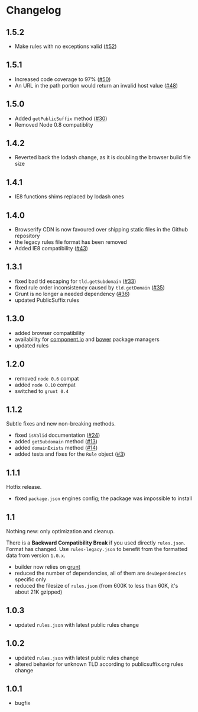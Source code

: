# Changelog

## 1.5.2

 * Make rules with no exceptions valid ([#52](https://github.com/oncletom/tld.js/pull/52))

## 1.5.1

 * Increased code coverage to 97% ([#50](https://github.com/oncletom/tld.js/pull/50))
 * An URL in the path portion would return an invalid host value ([#48](https://github.com/oncletom/tld.js/issues/48))

## 1.5.0

 * Added `getPublicSuffix` method ([#30](https://github.com/oncletom/tld.js/pull/30))
 * Removed Node 0.8 compatiblity

## 1.4.2

* Reverted back the lodash change, as it is doubling the browser build file size

## 1.4.1

* IE8 functions shims replaced by lodash ones

## 1.4.0

* Browserify CDN is now favoured over shipping static files in the Github repository
* the legacy rules file format has been removed
* Added IE8 compatibility ([#43](https://github.com/oncletom/tld.js/pull/43))

## 1.3.1

* fixed bad tld escaping for `tld.getSubdomain` ([#33](https://github.com/oncletom/tld.js/issue/33))
* fixed rule order inconsistency caused by `tld.getDomain` ([#35](https://github.com/oncletom/tld.js/issue/35))
* Grunt is no longer a needed dependency ([#36](https://github.com/oncletom/tld.js/issue/36))
* updated PublicSuffix rules

## 1.3.0

* added browser compatibility
* availability for [component.io](http://component.io/) and [bower](http://bower.io/) package managers
* updated rules

## 1.2.0

* removed `node 0.6` compat
* added `node 0.10` compat
* switched to `grunt 0.4`

## 1.1.2

Subtle fixes and new non-breaking methods.

* fixed `isValid` documentation ([#24](https://github.com/oncletom/tld.js/issue/24))
* added `getSubdomain` method ([#13](https://github.com/oncletom/tld.js/issue/13))
* added `domainExists` method ([#14](https://github.com/oncletom/tld.js/issue/14))
* added tests and fixes for the `Rule` object ([#3](https://github.com/oncletom/tld.js/issue/3))

## 1.1.1

Hotfix release.

* fixed `package.json` engines config; the package was impossible to install

## 1.1

Nothing new: only optimization and cleanup.

There is a **Backward Compatibility Break** if you used directly `rules.json`. Format has changed.
Use `rules-legacy.json` to benefit from the formatted data from version `1.0.x`.

* builder now relies on [grunt](http://gruntjs.com/)
* reduced the number of dependencies, all of them are `devDependencies` specific only
* reduced the filesize of `rules.json` (from 600K to less than 60K, it's about 21K gzipped)

## 1.0.3

* updated `rules.json` with latest public rules change

## 1.0.2

* updated `rules.json` with latest public rules change
* altered behavior for unknown TLD according to publicsuffix.org rules change

## 1.0.1

* bugfix
